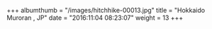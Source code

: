 +++
albumthumb = "/images/hitchhike-00013.jpg"
title = "Hokkaido Muroran , JP"
date = "2016:11:04 08:23:07"
weight = 13
+++

